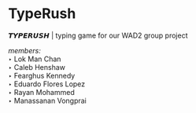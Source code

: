 # TypeRush

𝙏𝙔𝙋𝙀𝙍𝙐𝙎𝙃 |
typing game for our WAD2 group project


_members:_ <br />
‣ Lok Man Chan <br />
‣ Caleb Henshaw <br />
‣ Fearghus Kennedy <br />
‣ Eduardo Flores Lopez <br />
‣ Rayan Mohammed <br />
‣ Manassanan Vongprai
